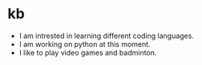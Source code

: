# kb
* I am intrested in learning different coding languages.
* I am working on python at this moment.
* I like to play video games and badminton.
